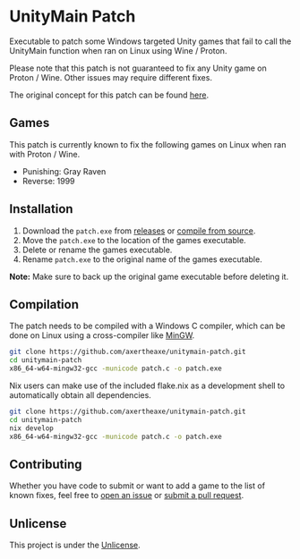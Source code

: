 # UnityMain Patch

Executable to patch some Windows targeted Unity games that fail to call the UnityMain function when ran on Linux using Wine / Proton.

Please note that this patch is not guaranteed to fix any Unity game on Proton / Wine. Other issues may require different fixes.

The original concept for this patch can be found [here](https://notabug.org/Krock/dawn/issues/454).

## Games

This patch is currently known to fix the following games on Linux when ran with Proton / Wine.

* Punishing: Gray Raven
* Reverse: 1999

## Installation

1. Download the `patch.exe` from [releases](https://github.com/axertheaxe/unitymain-patch/releases) or [compile from source](#Compilation).
2. Move the `patch.exe` to the location of the games executable.
3. Delete or rename the games executable.
4. Rename `patch.exe` to the original name of the games executable.

**Note:** Make sure to back up the original game executable before deleting it.

## Compilation

The patch needs to be compiled with a Windows C compiler, which can be done on Linux using a cross-compiler like [MinGW](https://www.mingw-w64.org).

```sh
git clone https://github.com/axertheaxe/unitymain-patch.git
cd unitymain-patch
x86_64-w64-mingw32-gcc -municode patch.c -o patch.exe
```

Nix users can make use of the included flake.nix as a development shell to automatically obtain all dependencies.

```sh
git clone https://github.com/axertheaxe/unitymain-patch.git
cd unitymain-patch
nix develop
x86_64-w64-mingw32-gcc -municode patch.c -o patch.exe
```

## Contributing

Whether you have code to submit or want to add a game to the list of known fixes, feel free to [open an issue](https://github.com/axertheaxe/unitymain-patch/issues/new)
or [submit a pull request](https://github.com/axertheaxe/unitymain-patch/compare).

## Unlicense

This project is under the [Unlicense](UNLICENSE).
